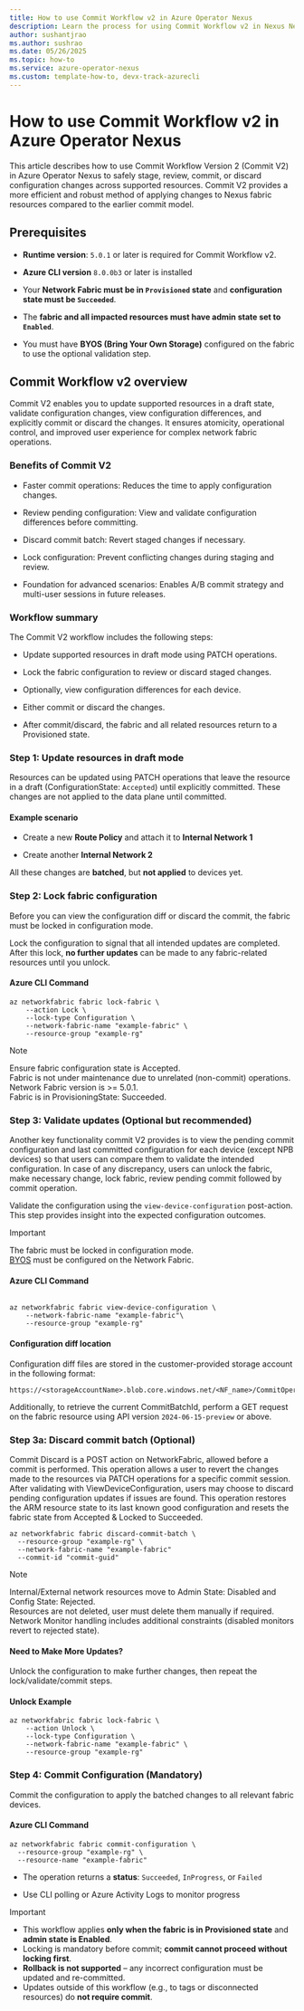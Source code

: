 ```yaml
---
title: How to use Commit Workflow v2 in Azure Operator Nexus
description: Learn the process for using Commit Workflow v2 in Nexus Network Fabric
author: sushantjrao 
ms.author: sushrao
ms.date: 05/26/2025
ms.topic: how-to
ms.service: azure-operator-nexus
ms.custom: template-how-to, devx-track-azurecli
---
```


# How to use Commit Workflow v2 in Azure Operator Nexus

This article describes how to use Commit Workflow Version 2 (Commit V2) in Azure Operator Nexus to safely stage, review, commit, or discard configuration changes across supported resources. Commit V2 provides a more efficient and robust method of applying changes to Nexus fabric resources compared to the earlier commit model.

## Prerequisites

* **Runtime version**: `5.0.1` or later is required for Commit Workflow v2.

* **Azure CLI version** `8.0.0b3` or later is installed

* Your **Network Fabric must be in `Provisioned` state** and **configuration state must be `Succeeded`**.

* The **fabric and all impacted resources must have admin state set to `Enabled`**.

* You must have **BYOS (Bring Your Own Storage)** configured on the fabric to use the optional validation step.

## Commit Workflow v2 overview

Commit V2 enables you to update supported resources in a draft state, validate configuration changes, view configuration differences, and explicitly commit or discard the changes. It ensures atomicity, operational control, and improved user experience for complex network fabric operations.

### Benefits of Commit V2

- Faster commit operations: Reduces the time to apply configuration changes.

- Review pending configuration: View and validate configuration differences before committing.

- Discard commit batch: Revert staged changes if necessary.

- Lock configuration: Prevent conflicting changes during staging and review.

- Foundation for advanced scenarios: Enables A/B commit strategy and multi-user sessions in future releases.

### Workflow summary

The Commit V2 workflow includes the following steps:

- Update supported resources in draft mode using PATCH operations.

- Lock the fabric configuration to review or discard staged changes.

- Optionally, view configuration differences for each device.

- Either commit or discard the changes.

- After commit/discard, the fabric and all related resources return to a Provisioned state.

### Step 1: Update resources in draft mode

Resources can be updated using PATCH operations that leave the resource in a draft (ConfigurationState: `Accepted`) until explicitly committed. These changes are not applied to the data plane until committed.

#### Example scenario

* Create a new **Route Policy** and attach it to **Internal Network 1**

* Create another **Internal Network 2**

All these changes are **batched**, but **not applied** to devices yet.


### Step 2: Lock fabric configuration

Before you can view the configuration diff or discard the commit, the fabric must be locked in configuration mode.

Lock the configuration to signal that all intended updates are completed. After this lock, **no further updates** can be made to any fabric-related resources until you unlock.

#### Azure CLI Command

```Azure CLI
az networkfabric fabric lock-fabric \
    --action Lock \
    --lock-type Configuration \
    --network-fabric-name "example-fabric" \
    --resource-group "example-rg"
```

> [!Note]
> Ensure fabric configuration state is Accepted.<br> 
> Fabric is not under maintenance due to unrelated (non-commit) operations.<br>
> Network Fabric version is >= 5.0.1.<br>
> Fabric is in ProvisioningState: Succeeded.<br>

### Step 3: Validate updates (Optional but recommended)

Another key functionality commit V2 provides is to view the pending commit configuration and last committed configuration for each device (except NPB devices) so that users can compare them to validate the intended configuration. In case of any discrepancy, users can unlock the fabric, make necessary change, lock fabric, review pending commit followed by commit operation.

Validate the configuration using the `view-device-configuration` post-action. This step provides insight into the expected configuration outcomes.

> [!Important] 
> The fabric must be locked in configuration mode.<br>
> [BYOS](./howto-configure-bring-your-own-storage-network-fabric.md) must be configured on the Network Fabric.

#### Azure CLI Command

```Azure CLI

az networkfabric fabric view-device-configuration \
    --network-fabric-name "example-fabric"\
    --resource-group "example-rg"
```

#### Configuration diff location

Configuration diff files are stored in the customer-provided storage account in the following format:

```Location
https://<storageAccountName>.blob.core.windows.net/<NF_name>/CommitOperations/DeviceConfigDiff/<CommitBatchId>
```

Additionally, to retrieve the current CommitBatchId, perform a GET request on the fabric resource using API version `2024-06-15-preview` or above.

### Step 3a: Discard commit batch (Optional)

Commit Discard is a POST action on NetworkFabric, allowed before a commit is performed. This operation allows a user to revert the changes made to the resources via PATCH operations for a specific commit session.
After validating with ViewDeviceConfiguration, users may choose to discard pending configuration updates if issues are found. This operation restores the ARM resource state to its last known good configuration and resets the fabric state from Accepted & Locked to Succeeded.


```Azure CLI
az networkfabric fabric discard-commit-batch \
  --resource-group "example-rg" \
  --network-fabric-name "example-fabric"
  --commit-id "commit-guid"
```

> [!Note]
> Internal/External network resources move to Admin State: Disabled and Config State: Rejected.<br>
> Resources are not deleted, user must delete them manually if required.<br>
> Network Monitor handling includes additional constraints (disabled monitors revert to rejected state).<br>

#### Need to Make More Updates?

Unlock the configuration to make further changes, then repeat the lock/validate/commit steps.

#### Unlock Example

```Azure CLI
az networkfabric fabric lock-fabric \
    --action Unlock \
    --lock-type Configuration \
    --network-fabric-name "example-fabric" \
    --resource-group "example-rg"
```

### Step 4: Commit Configuration (Mandatory)

Commit the configuration to apply the batched changes to all relevant fabric devices.

#### Azure CLI Command

```Azure CLI
az networkfabric fabric commit-configuration \
  --resource-group "example-rg" \
  --resource-name "example-fabric"
```

- The operation returns a **status**: `Succeeded`, `InProgress`, or `Failed`

- Use CLI polling or Azure Activity Logs to monitor progress

> [!Important]
> - This workflow applies **only when the fabric is in Provisioned state** and **admin state is Enabled**. <br>
> - Locking is mandatory before commit; **commit cannot proceed without locking first**. <br>
> - **Rollback is not supported** – any incorrect configuration must be updated and re-committed. <br>
> - Updates outside of this workflow (e.g., to tags or disconnected resources) do **not require commit**. <br>

